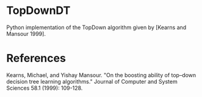 # TopDownDT
Python implementation of the TopDown algorithm given by \[Kearns and Mansour 1999\].

# References
Kearns, Michael, and Yishay Mansour. "On the boosting ability of top–down decision tree learning algorithms." Journal of Computer and System Sciences 58.1 (1999): 109-128.
